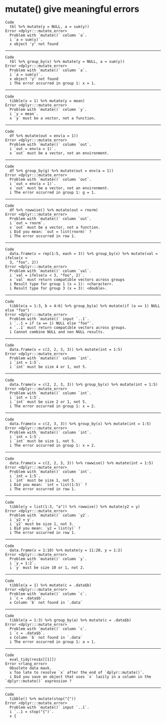 # mutate() give meaningful errors

    Code
      tbl %>% mutate(y = NULL, a = sum(y))
    Error <dplyr:::mutate_error>
      Problem with `mutate()` column `a`.
      i `a = sum(y)`.
      x object 'y' not found

---

    Code
      tbl %>% group_by(x) %>% mutate(y = NULL, a = sum(y))
    Error <dplyr:::mutate_error>
      Problem with `mutate()` column `a`.
      i `a = sum(y)`.
      x object 'y' not found
      i The error occurred in group 1: x = 1.

---

    Code
      tibble(x = 1) %>% mutate(y = mean)
    Error <dplyr:::mutate_error>
      Problem with `mutate()` column `y`.
      i `y = mean`.
      x `y` must be a vector, not a function.

---

    Code
      df %>% mutate(out = env(a = 1))
    Error <dplyr:::mutate_error>
      Problem with `mutate()` column `out`.
      i `out = env(a = 1)`.
      x `out` must be a vector, not an environment.

---

    Code
      df %>% group_by(g) %>% mutate(out = env(a = 1))
    Error <dplyr:::mutate_error>
      Problem with `mutate()` column `out`.
      i `out = env(a = 1)`.
      x `out` must be a vector, not an environment.
      i The error occurred in group 1: g = 1.

---

    Code
      df %>% rowwise() %>% mutate(out = rnorm)
    Error <dplyr:::mutate_error>
      Problem with `mutate()` column `out`.
      i `out = rnorm`.
      x `out` must be a vector, not a function.
      i Did you mean: `out = list(rnorm)` ?
      i The error occurred in row 1.

---

    Code
      data.frame(x = rep(1:5, each = 3)) %>% group_by(x) %>% mutate(val = ifelse(x <
      3, "foo", 2))
    Error <dplyr:::mutate_error>
      Problem with `mutate()` column `val`.
      i `val = ifelse(x < 3, "foo", 2)`.
      x `val` must return compatible vectors across groups
      i Result type for group 1 (x = 1): <character>.
      i Result type for group 3 (x = 3): <double>.

---

    Code
      tibble(a = 1:3, b = 4:6) %>% group_by(a) %>% mutate(if (a == 1) NULL else "foo")
    Error <dplyr:::mutate_error>
      Problem with `mutate()` input `..1`.
      i `..1 = if (a == 1) NULL else "foo"`.
      x `..1` must return compatible vectors across groups.
      i Cannot combine NULL and non NULL results.

---

    Code
      data.frame(x = c(2, 2, 3, 3)) %>% mutate(int = 1:5)
    Error <dplyr:::mutate_error>
      Problem with `mutate()` column `int`.
      i `int = 1:5`.
      i `int` must be size 4 or 1, not 5.

---

    Code
      data.frame(x = c(2, 2, 3, 3)) %>% group_by(x) %>% mutate(int = 1:5)
    Error <dplyr:::mutate_error>
      Problem with `mutate()` column `int`.
      i `int = 1:5`.
      i `int` must be size 2 or 1, not 5.
      i The error occurred in group 1: x = 2.

---

    Code
      data.frame(x = c(2, 3, 3)) %>% group_by(x) %>% mutate(int = 1:5)
    Error <dplyr:::mutate_error>
      Problem with `mutate()` column `int`.
      i `int = 1:5`.
      i `int` must be size 1, not 5.
      i The error occurred in group 1: x = 2.

---

    Code
      data.frame(x = c(2, 2, 3, 3)) %>% rowwise() %>% mutate(int = 1:5)
    Error <dplyr:::mutate_error>
      Problem with `mutate()` column `int`.
      i `int = 1:5`.
      i `int` must be size 1, not 5.
      i Did you mean: `int = list(1:5)` ?
      i The error occurred in row 1.

---

    Code
      tibble(y = list(1:3, "a")) %>% rowwise() %>% mutate(y2 = y)
    Error <dplyr:::mutate_error>
      Problem with `mutate()` column `y2`.
      i `y2 = y`.
      i `y2` must be size 1, not 3.
      i Did you mean: `y2 = list(y)` ?
      i The error occurred in row 1.

---

    Code
      data.frame(x = 1:10) %>% mutate(y = 11:20, y = 1:2)
    Error <dplyr:::mutate_error>
      Problem with `mutate()` column `y`.
      i `y = 1:2`.
      i `y` must be size 10 or 1, not 2.

---

    Code
      tibble(a = 1) %>% mutate(c = .data$b)
    Error <dplyr:::mutate_error>
      Problem with `mutate()` column `c`.
      i `c = .data$b`.
      x Column `b` not found in `.data`

---

    Code
      tibble(a = 1:3) %>% group_by(a) %>% mutate(c = .data$b)
    Error <dplyr:::mutate_error>
      Problem with `mutate()` column `c`.
      i `c = .data$b`.
      x Column `b` not found in `.data`
      i The error occurred in group 1: a = 1.

---

    Code
      eval_tidy(res$z[[1]])
    Error <rlang_error>
      Obsolete data mask.
      x Too late to resolve `x` after the end of `dplyr::mutate()`.
      i Did you save an object that uses `x` lazily in a column in the `dplyr::mutate()` expression ?

---

    Code
      tibble() %>% mutate(stop("{"))
    Error <dplyr:::mutate_error>
      Problem with `mutate()` input `..1`.
      i `..1 = stop("{")`.
      x {

